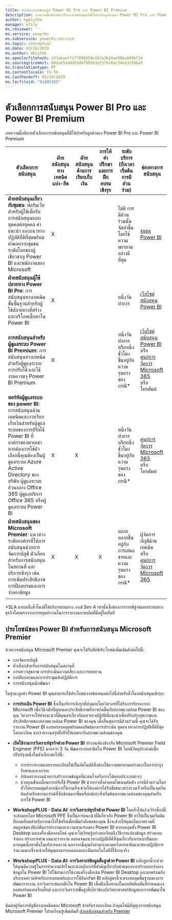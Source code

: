 ```yaml
---
title: ตัวเลือกการสนับสนุน Power BI Pro และ Power BI Premium
description: บทความนี้อธิบายตัวเลือกการสนับสนุนที่มีให้สำหรับลูกค้าของ Power BI Pro และ Power BI Premium
author: mgblythe
manager: kfile
ms.reviewer: ''
ms.service: powerbi
ms.subservice: powerbi-service
ms.topic: conceptual
ms.date: 03/26/2019
ms.author: mblythe
ms.openlocfilehash: d33abaeff1f7996859e203a3b28ae99ba8d9bf2e
ms.sourcegitcommit: 60dad5aa0d85db790553e537bf8ac34ee3289ba3
ms.translationtype: MT
ms.contentlocale: th-TH
ms.lasthandoff: 05/29/2019
ms.locfileid: "61402335"
---
```

# <a name="power-bi-pro-and-power-bi-premium-support-options"></a>ตัวเลือกการสนับสนุน Power BI Pro และ Power BI Premium

บทความนี้อธิบายตัวเลือกการสนับสนุนที่มีให้สำหรับลูกค้าของ Power BI Pro และ Power BI Premium

| **ตัวเลือกการสนับสนุน** | **ฝ่ายสนับสนุนทางเทคนิคแบ่ง-ยึด** | **ฝ่ายสนับสนุนด้านการเรียกเก็บเงิน** | **การให้คำปรึกษาและการฝึกอบรมเชิงรุก** | **ระดับบริการ<br>(ถึงเวลาเริ่มต้นการมีส่วนร่วม)** | **ช่องทางการสนับสนุน** |
| --- | --- | --- | --- | --- | --- |
| **ฝ่ายสนับสนุนเกี่ยวกับชุมชน**: ฟอรัมเว็บสำหรับผู้ใช้เพื่อรับการสนับสนุนแบบบุคคลต่อบุคคล คำแนะนำ และแนวทางปฏิบัติที่ดีที่สุดพร้อมคำตอบจากชุมชนระดับโลกของผู้เชี่ยวชาญ Power BI และพนักงานของ Microsoft | X |   |   | ไม่มี การมีส่วนร่วมนั้นจัดทำขึ้นโดยใช้ความพยายามอย่างดีที่สุด | [ชุมชน Power BI](https://community.powerbi.com) |
| **ฝ่ายสนับสนุนผู้ใช้ปลายทาง Power BI Pro**: การสนับสนุนทางเทคนิคขั้นพื้นฐานสำหรับผู้ใช้ปลายทางที่สร้างและบริโภคเนื้อหาใน Power BI | X |   |   | หนึ่งวันทำการ | [เว็บไซต์สนับสนุน Power BI](https://support.powerbi.com)  |
| **การสนับสนุนสำหรับผู้ดูแลระบบ Power BI Premium**: การสนับสนุนทางเทคนิคสำหรับผู้ดูแลระบบ การปรับใช้ และใช้งานความจุ Power BI Premium | X |   |   | หนึ่งวันทำการหรือหนึ่งชั่วโมงขึ้นอยู่กับความรุนแรงของกรณี\* | [เว็บไซต์สนับสนุน Power BI](https://support.powerbi.com)<br>หรือ<br>[ศูนย์การจัดการ Microsoft 365](https://portal.office.com/adminportal)<br>หรือ<br> โทรศัพท์ |
| **พอร์ทัลผู้ดูแลระบบของ power BI**: การสนับสนุนด้านเทคนิคและการเรียกเก็บเงินสำหรับผู้ดูแลระบบของการปรับใช้ Power BI ที่องค์กรของพวกเขา  หากต้องการใช้ตัวเลือกนี้คุณต้องเป็นผู้ดูแลระบบ Azure Active Directory ของ บริษัท ผู้ดูแลระบบส่วนกลาง Office 365 ผู้ดูแลบริการ Office 365 หรือผู้ดูแลระบบ Power BI | X | X |   | หนึ่งวันทำการหรือหนึ่งชั่วโมงขึ้นอยู่กับความรุนแรงของกรณี\* | [ศูนย์การจัดการ Microsoft 365](https://portal.office.com/adminportal)<br>หรือ<br> โทรศัพท์ |
| **ฝ่ายสนับสนุนของ Microsoft Premier**: แนวทางระดับองค์กรที่ให้การสนับสนุนด้วยการจัดการบัญชี ตัวเลือกสำหรับการสนับสนุนในสถานที่ และบริการเชิงรุก เช่น การเพิ่มประสิทธิภาพการฝึกอบรมและการจำลองข้อมูล | X | X | X | หลากหลายขึ้นอยู่กับการเสนอขายและความรุนแรงของกรณี\* | ผู้จัดการบัญชีด้านเทคนิค <br>หรือ<br> [ศูนย์การจัดการ Microsoft 365](https://portal.office.com/adminportal) |
| | | | | | |

\*SLA แบบหนึ่งชั่วโมงมีให้บริการผ่านทาง _กรณี Sev A_ เท่านั้นซึ่งต้องการการพิสูจน์ผลกระทบทางธุรกิจโดยตรงจากการหยุดทำงานในการรายงานการผลิตที่มีอยู่ในทันที

## <a name="power-bi-benefits-for-microsoft-premier-support"></a>ประโยชน์ของ Power BI สำหรับการสนับสนุน Microsoft Premier

ด้วยการสนับสนุน Microsoft Premier คุณจะได้รับสิทธิประโยชน์เพิ่มเติมดังต่อไปนี้:

- การจัดการบัญชี
- ตัวเลือกสำหรับการสนับสนุนในสถานที่
- การตรวจสุขภาพ การประเมินความเสี่ยง และการทบทวน
- การฝึกอบรมและการประชุมเชิงปฏิบัติการ
- การสนับสนุนนักพัฒนา

ในฐานะลูกค้า Power BI คุณสามารถใช้ประโยชน์จากข้อเสนอต่อไปนี้สำหรับชั่วโมงสนับสนุนเชิงรุก:

 - **การประเมิน Power BI** ซึ่งเป็นบริการเชิงรุกที่ส่งมอบโดยวิศวกรที่ได้รับการรับรองจาก Microsoft เพื่อวินิจฉัยปัญหาและประสิทธิภาพที่อาจเกิดขึ้นกับสภาพแวดล้อม Power BI ของคุณ วิศวกรจะให้คำแนะนำที่มีคุณค่าเกี่ยวกับแนวทางปฏิบัติที่แนะนำเพื่อปรับปรุงสุขภาพและประสิทธิภาพของสภาพแวดล้อม Power BI ของคุณ เมื่อสิ้นสุดการมีส่วนร่วมนี้ คุณจะได้รับรายงาน Power BI แบบครอบคลุมพร้อมผลลัพธ์ของการประเมิน ชุดแนวทางการปฏิบัติที่ดีที่สุดโดยละเอียด และรายงานสรุปที่ปรับให้เหมาะกับสภาพแวดล้อมของคุณ

 - **เปิดใช้งานการวิเคราะห์ธุรกิจด้วย Power BI** ทำงานเคียงข้างกับ Microsoft Premier Field Engineer (PFE) มากกว่า 3 วัน พัฒนาระบบสาธิตใน Power BI โดยมีวัตถุประสงค์เพื่อปรับปรุงหนึ่งในตัวเลือกต่อไปนี้:
    - การทำรายงานแบบรายละเอียดให้เป็นอัตโนมัติซึ่งต้องใช้ความพยายามอย่างมากในการบำรุงรักษาและแจกจ่าย
    - อัปเดตรายงานด้วยการสร้างภาพข้อมูลที่น่าสนใจหรือการโต้ตอบประเภทต่างๆ 
    - ช่วยคุณขับเคลื่อนการปรับใช้ Power BI ด้วยการตั้งค่าคอมโพเนนต์หลัก การมีส่วนร่วมโดยทั่วไปครอบคลุมถึงกรณีการใช้งานที่จะช่วยให้องค์กรได้รับชัยชนะอย่างรวดเร็วหรือเป็นจุดเริ่มต้นสำหรับสถานการณ์ที่ซับซ้อนมากขึ้นหรือแม้กระทั่งเริ่มต้นสภาพแวดล้อมของคุณสำหรับการใช้ Power BI

  - **WorkshopPLUS - Data AI: การวิเคราะห์ธุรกิจด้วย Power BI** โดยทั่วไปแล้วเวิร์กช็อปนี้จะส่งมอบโดย Microsoft PFE ซึ่งเป็นการแนะนำที่ดีเกี่ยวกับ Power BI ทำให้เป็นจุดเริ่มต้นที่ยอดเยี่ยมสำหรับการนำไปใช้หรือเพื่อเพิ่มกำลังพลของคุณ
ซึ่งจะช่วยให้คุณเห็นภาพรวมที่สมบูรณ์ของฟังก์ชันการทำงานและความสามารถของ Power BI ครอบคลุมทั้ง Power BI Desktop และเครื่องมือออนไลน์ คุณจะได้เรียนรู้อย่างละเอียดถึงวิธีการแปลงข้อมูล สร้างแบบจำลอง สร้างการคำนวณและรายงาน ตลอดจนแนวทางปฏิบัติที่ดีที่สุดเกี่ยวกับการแบ่งปันและควบคุมเนื้อหานั้นในบริการคลาวด์ นอกจากนี้คุณยังสามารถคาดหวังการสาธิตและห้องปฏิบัติการจำนวนมากซึ่งจะช่วยให้คุณสามารถทดลองและเห็นเทคโนโลยีที่ใช้งานจริง

  - **WorkshopPLUS - Data AI: การวิเคราะห์ข้อมูลขั้นสูงด้วย Power BI** หลักสูตรนี้จะช่วยให้คุณมีความรู้ในการทำความเข้าใจและนำหลักการที่สำคัญเกี่ยวกับด้านของการสร้างแบบจำลองข้อมูลใน Power BI ไปใช้ผ่านการใช้งานเครื่องมือเช่น Power BI Desktop และมาพร้อมกับบริการคลาวด์สำหรับการเผยแพร่และการใช้สินทรัพย์ BI หลักสูตรนี้จะครอบคลุมพื้นฐานของการพัฒนารายงาน การวิเคราะห์แบบฝังใน Power BI เพื่อฝังเนื้อหาลงในแอปพลิเคชันที่กำหนดเอง แดชบอร์ดแบบเรียลไทม์ และการวิเคราะห์ขั้นสูงที่เกี่ยวข้องกับวิทยาศาสตร์ข้อมูลและการพัฒนาใน Power BI

ติดต่อผู้จัดการบัญชีทางเทคนิคของ Microsoft สำหรับรายละเอียด ถ้าคุณไม่มีสัญญาการสนับสนุน Microsoft Premier โปรดเรียนรู้เพิ่มเติมที่ [ฝ่ายสนับสนุนสำหรับ Premier](https://support.microsoft.com/en-us/premier)
